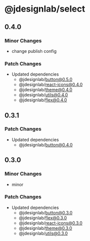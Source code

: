 # @jdesignlab/select

## 0.4.0

### Minor Changes

- change publish config

### Patch Changes

- Updated dependencies
  - @jdesignlab/button@0.5.0
  - @jdesignlab/react-icons@0.4.0
  - @jdesignlab/theme@0.4.0
  - @jdesignlab/utils@0.4.0
  - @jdesignlab/flex@0.4.0

## 0.3.1

### Patch Changes

- Updated dependencies
  - @jdesignlab/button@0.4.0

## 0.3.0

### Minor Changes

- minor

### Patch Changes

- Updated dependencies
  - @jdesignlab/button@0.3.0
  - @jdesignlab/flex@0.3.0
  - @jdesignlab/react-icons@0.3.0
  - @jdesignlab/theme@0.3.0
  - @jdesignlab/utils@0.3.0
